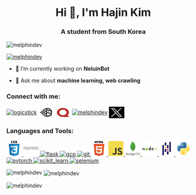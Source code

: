 <h1 align="center">Hi 👋, I'm Hajin Kim</h1>
<h3 align="center">A student from South Korea</h3>

<p align="left"> <img src="https://komarev.com/ghpvc/?username=melphindev&label=Profile%20views&color=0e75b6&style=flat" alt="melphindev" /> </p>

<p align="left"> <a href="https://github.com/ryo-ma/github-profile-trophy"><img src="https://github-profile-trophy.vercel.app/?username=melphindev" alt="melphindev" /></a> </p>

- 🔭 I’m currently working on **NeluinBot**

- 💬 Ask me about **machine learning, web crawling**

<h3 align="left">Connect with me:</h3>
<p align="left">
<a href="https://codepen.io/logicstick" target="blank"><img align="center" src="https://raw.githubusercontent.com/rahuldkjain/github-profile-readme-generator/master/src/images/icons/Social/codepen.svg" alt="logicstick" height="30" width="40" /></a>
<a href="https://ideogram.ai/u/logicstick/" target="blank"><img align="center" src="https://raw.githubusercontent.com/MelphinDev/MelphinDev/main/img/ideogram-logo.png" alt="logicstick" height="30" width="40" /></a>
<a href="https://www.quora.com/profile/%ED%95%98%EC%A7%84-%EA%B9%80-13" target="blank"><img align="center" src="https://raw.githubusercontent.com/MelphinDev/MelphinDev/main/img/quora-logo.png" alt="하진-김-13" height="30" width="40" /></a>
<a href="https://dev.to/melphindev" target="blank"><img align="center" src="https://raw.githubusercontent.com/rahuldkjain/github-profile-readme-generator/master/src/images/icons/Social/devto.svg" alt="melphindev" height="30" width="40" /></a>
<a href="https://twitter.com/evalpenny" target="blank"><img align="center" src="https://raw.githubusercontent.com/MelphinDev/MelphinDev/main/img/x-logo.png" alt="evalpenny" height="30" width="40" /></a>
</p>

<h3 align="left">Languages and Tools:</h3>
<p align="left"> <a href="https://www.w3schools.com/css/" target="_blank" rel="noreferrer"> <img src="https://raw.githubusercontent.com/devicons/devicon/master/icons/css3/css3-original-wordmark.svg" alt="css3" width="40" height="40"/> </a> <a href="https://expressjs.com" target="_blank" rel="noreferrer"> <img src="https://raw.githubusercontent.com/devicons/devicon/master/icons/express/express-original-wordmark.svg" alt="express" width="40" height="40"/> </a> <a href="https://flask.palletsprojects.com/" target="_blank" rel="noreferrer"> <img src="https://www.vectorlogo.zone/logos/pocoo_flask/pocoo_flask-icon.svg" alt="flask" width="40" height="40"/> </a> <a href="https://cloud.google.com" target="_blank" rel="noreferrer"> <img src="https://www.vectorlogo.zone/logos/google_cloud/google_cloud-icon.svg" alt="gcp" width="40" height="40"/> </a> <a href="https://git-scm.com/" target="_blank" rel="noreferrer"> <img src="https://www.vectorlogo.zone/logos/git-scm/git-scm-icon.svg" alt="git" width="40" height="40"/> </a> <a href="https://www.w3.org/html/" target="_blank" rel="noreferrer"> <img src="https://raw.githubusercontent.com/devicons/devicon/master/icons/html5/html5-original-wordmark.svg" alt="html5" width="40" height="40"/> </a> <a href="https://developer.mozilla.org/en-US/docs/Web/JavaScript" target="_blank" rel="noreferrer"> <img src="https://raw.githubusercontent.com/devicons/devicon/master/icons/javascript/javascript-original.svg" alt="javascript" width="40" height="40"/> </a> <a href="https://www.mongodb.com/" target="_blank" rel="noreferrer"> <img src="https://raw.githubusercontent.com/devicons/devicon/master/icons/mongodb/mongodb-original-wordmark.svg" alt="mongodb" width="40" height="40"/> </a> <a href="https://nodejs.org" target="_blank" rel="noreferrer"> <img src="https://raw.githubusercontent.com/devicons/devicon/master/icons/nodejs/nodejs-original-wordmark.svg" alt="nodejs" width="40" height="40"/> </a> <a href="https://pandas.pydata.org/" target="_blank" rel="noreferrer"> <img src="https://raw.githubusercontent.com/devicons/devicon/2ae2a900d2f041da66e950e4d48052658d850630/icons/pandas/pandas-original.svg" alt="pandas" width="40" height="40"/> </a> <a href="https://www.python.org" target="_blank" rel="noreferrer"> <img src="https://raw.githubusercontent.com/devicons/devicon/master/icons/python/python-original.svg" alt="python" width="40" height="40"/> </a> <a href="https://pytorch.org/" target="_blank" rel="noreferrer"> <img src="https://www.vectorlogo.zone/logos/pytorch/pytorch-icon.svg" alt="pytorch" width="40" height="40"/> </a> <a href="https://scikit-learn.org/" target="_blank" rel="noreferrer"> <img src="https://upload.wikimedia.org/wikipedia/commons/0/05/Scikit_learn_logo_small.svg" alt="scikit_learn" width="40" height="40"/> </a> <a href="https://www.selenium.dev" target="_blank" rel="noreferrer"> <img src="https://raw.githubusercontent.com/detain/svg-logos/780f25886640cef088af994181646db2f6b1a3f8/svg/selenium-logo.svg" alt="selenium" width="40" height="40"/> </a> </p>

<p><img align="left" src="https://github-readme-stats.vercel.app/api/top-langs?username=melphindev&show_icons=true&locale=en&layout=compact" alt="melphindev" /></p>

<p>&nbsp;<img align="center" src="https://github-readme-stats.vercel.app/api?username=melphindev&show_icons=true&locale=en" alt="melphindev" /></p>

<p><img align="center" src="https://github-readme-streak-stats.herokuapp.com/?user=melphindev&" alt="melphindev" /></p>
